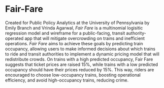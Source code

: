 # Fair-Fare

Created for Public Policy Analytics at the University of Pennsylvania by Emily Branch and Vrinda Agarwal, *Fair Fare* is a multinomial logisitic regression model and wireframe for a public-facing, transit authority-operated app that will mitigate overcrowding on trains and inefficient operations. *Fair Fare* aims to achieve these goals by predicting train occupancy, allowing users to make informed decisions about which trains to ride and transit authorities to implement a dynamic pricing model that will redistribute crowds. On trains with a high predicted occupancy, Fair Fare suggests that ticket prices are raised 15%, while trains with a low predicted occupancy should have their prices reduced by 15%. This way, riders are encouraged to choose low-occupancy trains, boosting operational efficiency, and avoid high-occupancy trains, reducing crime.

